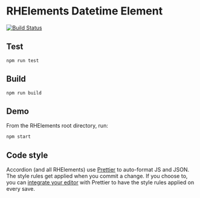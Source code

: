 # RHElements Datetime Element

[![Build Status](https://travis-ci.org/RHElements/rh-datetime.svg?branch=master)](https://travis-ci.org/RHElements/rh-datetime)

## Test

    npm run test

## Build

    npm run build

## Demo

From the RHElements root directory, run:

    npm start

## Code style

Accordion (and all RHElements) use [Prettier][prettier] to auto-format JS and JSON.  The style rules get applied when you commit a change.  If you choose to, you can [integrate your editor][prettier-ed] with Prettier to have the style rules applied on every save.

[prettier]: https://github.com/prettier/prettier/
[prettier-ed]: https://github.com/prettier/prettier/#editor-integration
[web-component-tester]: https://github.com/Polymer/web-component-tester
